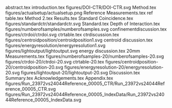 abstract.tex
introduction.tex
figures/DOI-CTR/DOI-CTR.svg
Method.tex
figures/actualsetup/actualsetup.png
Reference Measurements.tex
ref table.tex
Method 2.tex
Results.tex
Standard Coincidence.tex
figures/standardctr/standardctr.svg
Standard.tex
Depth of Interaction.tex
figures/numberofsamples/numberofsamples.svg
confinementdiscussion.tex
figures/ctrdoi/ctrdoi.svg
ctrtable.tex
ctrdiscussion.tex
figures/centroidposition/centroidposition1.svg
centroid discussion.tex
figures/energyresolution/energyresolution1.svg
figures/lightoutput/lightoutput.svg
energy discussion.tex
20mm Measurements.tex
figures/numberofsamples-20/numberofsamples-20.svg
figures/ctrdoi-20/ctrdoi-20.svg
ctrtable-20.tex
figures/centroidposition-20/centroidposition-20.svg
figures/energyresolution-20/energyresolution-20.svg
figures/lightoutput-20/lightoutput-20.svg
Discussion.tex
Summary.tex
Acknowledgements.tex
Appendix.tex
figures/Run_23972vs24044Reference_00005_CTR/Run_23972vs24044Reference_00005_CTR.svg
figures/Run_23972vs24044Reference_00005_IndexData/Run_23972vs24044Reference_00005_IndexData.svg